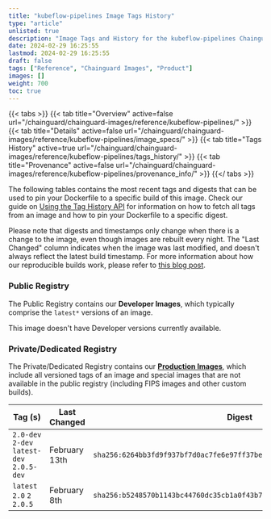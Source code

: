 ```yaml
---
title: "kubeflow-pipelines Image Tags History"
type: "article"
unlisted: true
description: "Image Tags and History for the kubeflow-pipelines Chainguard Image"
date: 2024-02-29 16:25:55
lastmod: 2024-02-29 16:25:55
draft: false
tags: ["Reference", "Chainguard Images", "Product"]
images: []
weight: 700
toc: true
---
```


{{< tabs >}}
{{< tab title="Overview" active=false url="/chainguard/chainguard-images/reference/kubeflow-pipelines/" >}}
{{< tab title="Details" active=false url="/chainguard/chainguard-images/reference/kubeflow-pipelines/image_specs/" >}}
{{< tab title="Tags History" active=true url="/chainguard/chainguard-images/reference/kubeflow-pipelines/tags_history/" >}}
{{< tab title="Provenance" active=false url="/chainguard/chainguard-images/reference/kubeflow-pipelines/provenance_info/" >}}
{{</ tabs >}}

The following tables contains the most recent tags and digests that can be used to pin your Dockerfile to a specific build of this image. Check our guide on [Using the Tag History API](/chainguard/chainguard-images/using-the-tag-history-api/) for information on how to fetch all tags from an image and how to pin your Dockerfile to a specific digest.

Please note that digests and timestamps only change when there is a change to the image, even though images are rebuilt every night. The "Last Changed" column indicates when the image was last modified, and doesn't always reflect the latest build timestamp. For more information about how our reproducible builds work, please refer to [this blog post](https://www.chainguard.dev/unchained/reproducing-chainguards-reproducible-image-builds).

### Public Registry
The Public Registry contains our **Developer Images**, which typically comprise the `latest*` versions of an image.

This image doesn't have Developer versions currently available.

### Private/Dedicated Registry
The Private/Dedicated Registry contains our **[Production Images](https://www.chainguard.dev/chainguard-images)**, which include all versioned tags of an image and special images that are not available in the public registry (including FIPS images and other custom builds).

| Tag (s)                                     | Last Changed  | Digest                                                                    |
|---------------------------------------------|---------------|---------------------------------------------------------------------------|
|  `2.0-dev` `2-dev` `latest-dev` `2.0.5-dev` | February 13th | `sha256:6264bb3fd9f937bf7d0ac7fe6e97ff37be72fe777798e29134f47b6ed692e705` |
|  `latest` `2.0` `2` `2.0.5`                 | February 8th  | `sha256:b5248570b1143bc44760dc35cb1a0f43b797e7145ddd4a7efaaa3a42ec8ec7da` |

